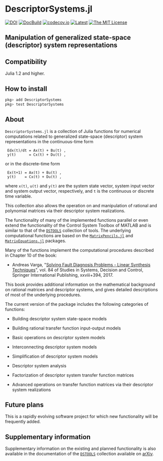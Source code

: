 # DescriptorSystems.jl

[![DOI](https://zenodo.org/badge/DOI/10.5281/zenodo.4568159.svg)](https://doi.org/10.5281/zenodo.4568159)
[![DocBuild](https://github.com/andreasvarga/DescriptorSystems.jl/workflows/CI/badge.svg)](https://github.com/andreasvarga/DescriptorSystems.jl/actions)
[![codecov.io](https://codecov.io/gh/andreasvarga/DescriptorSystems.jl/coverage.svg?branch=main)](https://codecov.io/gh/andreasvarga/DescriptorSystems.jl?branch=main)
[![Latest](https://img.shields.io/badge/docs-latest-blue.svg)](https://andreasvarga.github.io/DescriptorSystems.jl/dev/)
[![The MIT License](https://img.shields.io/badge/license-MIT-brightgreen.svg?style=flat-square)](https://github.com/andreasvarga/DescriptorSystems.jl/blob/main/LICENSE.md)

## Manipulation of generalized state-space (descriptor) system representations

## Compatibility

Julia 1.2 and higher.

## How to install

````JULIA
pkg> add DescriptorSystems
pkg> test DescriptorSystems
````

## About

`DescriptorSystems.jl` is a collection of Julia functions for numerical computations related to generalized state-space (descriptor) system representations in the continuous-time form

     Edx(t)/dt = Ax(t) + Bu(t) ,
     y(t)      = Cx(t) + Du(t) ,

or in the discrete-time form

     Ex(t+1) = Ax(t) + Bu(t) ,
     y(t)    = Cx(t) + Du(t) ,

where `x(t)`, `u(t)` and `y(t)` are the system state vector, system input vector and system output vector, respectively, and `t` is the continuous or discrete time variable.  

This collection also allows the operation on and manipulation of rational and polynomial matrices via their
descriptor system realizations.

The functionality of many of the implemented functions parallel or even extend the functionality of the
Control System Toolbox of MATLAB and is similar to that of the [`DSTOOLS`](https://bitbucket.org/DSVarga/dstools/src/master/) collection of tools. The underlying computational functions are based on the
[`MatrixPencils.jl`](https://github.com/andreasvarga/MatrixPencils.jl) and
[`MatrixEquations.jl`](https://github.com/andreasvarga/MatrixEquations.jl) packages.

Many of the functions implement the computational procedures described in Chapter 10 of the book:

* Andreas Varga, "[Solving Fault Diagnosis Problems - Linear Synthesis Techniques](http://www.springer.com/us/book/9783319515588)", vol. 84 of Studies in Systems, Decision and Control, Springer International Publishing, xxviii+394, 2017.

This book provides additional information on the mathematical background on rational matrices and descriptor systems, and gives detailed descriptions of most of the underlying procedures.

The current version of the package includes the following categories of functions:

* Building descriptor system state-space models

* Building rational transfer function input-output models

* Basic operations on descriptor system models

* Interconnecting descriptor system models

* Simplification of descriptor system models

* Descriptor system analysis

* Factorization of descriptor system transfer function matrices

* Advanced operations on transfer function matrices via their descriptor system realizations

## Future plans

This is a rapidly evolving software project for which new functionality will be frequently added.

## Supplementary information

Supplementary information on the existing and planned functionality is also available in the documentation of the [`DSTOOLS`](https://bitbucket.org/DSVarga/dstools/src/master/) collection available on [arXiv](https://arxiv.org/abs/1707.07140).
